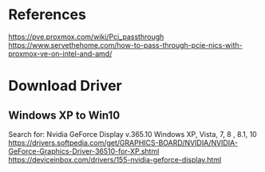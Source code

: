 # References
https://pve.proxmox.com/wiki/Pci_passthrough
https://www.servethehome.com/how-to-pass-through-pcie-nics-with-proxmox-ve-on-intel-and-amd/

# Download Driver
## Windows XP to Win10
Search for:  Nvidia GeForce Display v.365.10 Windows XP, Vista, 7, 8 , 8.1, 10
https://drivers.softpedia.com/get/GRAPHICS-BOARD/NVIDIA/NVIDIA-GeForce-Graphics-Driver-36510-for-XP.shtml
https://deviceinbox.com/drivers/155-nvidia-geforce-display.html